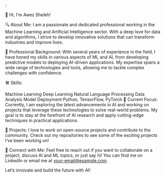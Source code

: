 :

👋 Hi, I'm Awez Sheikh!

🔍 About Me:
I am a passionate and dedicated professional working in the Machine Learning and Artificial Intelligence sector. With a deep love for data and algorithms, I strive to develop innovative solutions that can transform industries and improve lives.

💼 Professional Background:
With several years of experience in the field, I have honed my skills in various aspects of ML and AI, from developing predictive models to deploying AI-driven applications. My expertise spans a wide range of technologies and tools, allowing me to tackle complex challenges with confidence.

🛠️ Skills:

Machine Learning
Deep Learning
Natural Language Processing
Data Analysis
Model Deployment
Python, TensorFlow, PyTorch
🌟 Current Focus:
Currently, I am exploring the latest advancements in AI and working on projects that leverage these technologies to solve real-world problems. My goal is to stay at the forefront of AI research and apply cutting-edge techniques in practical applications.

🚀 Projects:
I love to work on open-source projects and contribute to the community. Check out my repositories to see some of the exciting projects I’ve been working on!

🤝 Connect with Me:
Feel free to reach out if you want to collaborate on a project, discuss AI and ML topics, or just say hi! You can find me on LinkedIn or email me at your-email@example.com.

Let’s innovate and build the future with AI!


